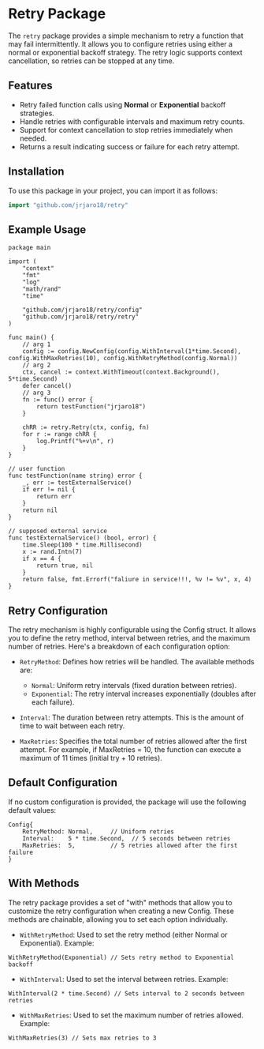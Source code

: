# Retry Package

The `retry` package provides a simple mechanism to retry a function that may fail intermittently. It allows you to configure retries using either a normal or exponential backoff strategy. The retry logic supports context cancellation, so retries can be stopped at any time.

## Features

- Retry failed function calls using **Normal** or **Exponential** backoff strategies.
- Handle retries with configurable intervals and maximum retry counts.
- Support for context cancellation to stop retries immediately when needed.
- Returns a result indicating success or failure for each retry attempt.

## Installation

To use this package in your project, you can import it as follows:

```go
import "github.com/jrjaro18/retry"
```
## Example Usage

```
package main

import (
	"context"
	"fmt"
	"log"
	"math/rand"
	"time"

	"github.com/jrjaro18/retry/config"
	"github.com/jrjaro18/retry/retry"
)

func main() {
	// arg 1
	config := config.NewConfig(config.WithInterval(1*time.Second), config.WithMaxRetries(10), config.WithRetryMethod(config.Normal))
	// arg 2
	ctx, cancel := context.WithTimeout(context.Background(), 5*time.Second)
	defer cancel()
	// arg 3
	fn := func() error {
		return testFunction("jrjaro18")
	}

	chRR := retry.Retry(ctx, config, fn)
	for r := range chRR {
		log.Printf("%+v\n", r)
	}
}

// user function
func testFunction(name string) error {
	_, err := testExternalService()
	if err != nil {
		return err
	}
	return nil
}

// supposed external service
func testExternalService() (bool, error) {
	time.Sleep(100 * time.Millisecond)
	x := rand.Intn(7)
	if x == 4 {
		return true, nil
	}
	return false, fmt.Errorf("faliure in service!!!, %v != %v", x, 4)
}

```

## Retry Configuration

The retry mechanism is highly configurable using the Config struct. It allows you to define the retry method, interval between retries, and the maximum number of retries. Here's a breakdown of each configuration option:

- `RetryMethod`: Defines how retries will be handled. The available methods are:
  - `Normal`: Uniform retry intervals (fixed duration between retries).
  - `Exponential`: The retry interval increases exponentially (doubles after each failure).

- `Interval`: The duration between retry attempts. This is the amount of time to wait between each retry.

- `MaxRetries`: Specifies the total number of retries allowed after the first attempt. For example, if MaxRetries = 10, the function can execute a maximum of 11 times (initial try + 10 retries).

## Default Configuration
If no custom configuration is provided, the package will use the following default values:

```
Config{
    RetryMethod: Normal,     // Uniform retries
    Interval:    5 * time.Second,  // 5 seconds between retries
    MaxRetries:  5,          // 5 retries allowed after the first failure
}
```

## With Methods
The retry package provides a set of "with" methods that allow you to customize the retry configuration when creating a new Config. These methods are chainable, allowing you to set each option individually.

- `WithRetryMethod`: Used to set the retry method (either Normal or Exponential). Example:

```
WithRetryMethod(Exponential) // Sets retry method to Exponential backoff
```

- `WithInterval`: Used to set the interval between retries. Example:

```
WithInterval(2 * time.Second) // Sets interval to 2 seconds between retries
```

- `WithMaxRetries`: Used to set the maximum number of retries allowed. Example:

```
WithMaxRetries(3) // Sets max retries to 3
```

